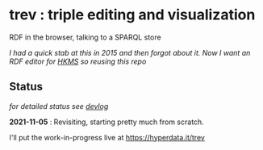 # trev : triple editing and visualization

RDF in the browser, talking to a SPARQL store

_I had a quick stab at this in 2015 and then forgot about it. Now I want an RDF editor for [HKMS](https://hyperdata.it/blog/hyperdata-knowledge-management-system/) so reusing this repo_

## Status

_for detailed status see [devlog](devlog.md)_

**2021-11-05** : Revisiting, starting pretty much from scratch.

I'll put the work-in-progress live at https://hyperdata.it/trev

